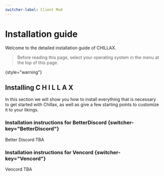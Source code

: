 ```yaml
---
switcher-label: Client Mod
---
```


# Installation guide

Welcome to the detailed installation guide of CHILLAX.

> Before reading this page, select your operating system in the menu at the top of this page.

{style="warning"}

## Installing C H I L L A X

In this section we will show you how to install everything that is
necessary to get started with Chillax, as well as give a few starting points
to customize it to your likings.

### Installation instructions for BetterDiscord {switcher-key="BetterDiscord"}

Better Discord TBA

### Installation instructions for Vencord {switcher-key="Vencord"}


Vencord TBA
